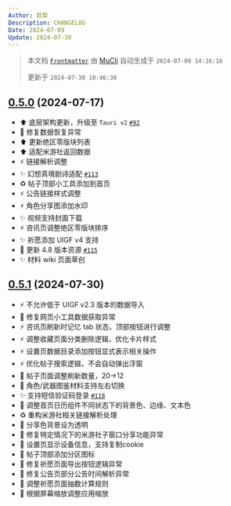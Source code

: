 ```yaml
---
Author: 目棃
Description: CHANGELOG
Date: 2024-07-09
Update: 2024-07-30
---
```


> 本文档 [`Frontmatter`](https://github.com/BTMuli/MuCli#Frontmatter) 由 [MuCli](https://github.com/BTMuli/Mucli) 自动生成于 `2024-07-09 14:16:16`
>
> 更新于 `2024-07-30 10:46:30`

## [0.5.0](https://github.com/BTMuli/TeyvatGuide/releases/v0.5.0) (2024-07-17)

- ⬆️ 底层架构更新，升级至 `Tauri v2` [`#92`](https://github.com/BTMuli/TeyvatGuide/issues/92)
- 🐛 修复数据恢复异常
- ⬆️ 更新绝区零版块列表
- ⬆️ 适配米游社返回数据
- ⚡️ 链接解析调整
- ✨ 幻想真境剧诗适配 [`#113`](https://github.com/BTMuli/TeyvatGuide/issues/113)
- ♻️ 帖子顶部小工具添加到首页
- ⚡️ 公告链接样式调整
- ⚡️ 角色分享图添加水印
- ✨ 视频支持封面下载
- ⚡️ 咨讯页调整绝区零版块排序
- ✨ 祈愿添加 UIGF v4 支持
- 🍱 更新 4.8 版本资源 [`#115`](https://github.com/BTMuli/TeyvatGuide/issues/115)
- ✨ 材料 wiki 页面草创

## [0.5.1](https://github.com/BTMuli/TeyvatGuide/releases/v0.5.1) (2024-07-30)

- ⚡️ 不允许低于 UIGF v2.3 版本的数据导入
- 🐛 修复网页小工具数据获取异常
- ⚡️ 咨讯页刷新时记忆 tab 状态，顶部按钮进行调整
- ⚡️ 调整收藏页面分类删除逻辑，优化卡片样式
- ⚡️ 设置页数据目录添加按钮显式表示相关操作
- ⚡️ 优化帖子搜索逻辑，不会自动弹出浮窗
- 💄 帖子页面调整刷新数量，20→12
- 💄 角色/武器图鉴材料支持左右切换
- ✨ 支持短信验证码登录 [`#118`](https://github.com/BTMuli/TeyvatGuide/issues/118)
- 💄 调整首页日历组件不同状态下的背景色、边缘、文本色
- ♻️ 重构米游社相关链接解析处理
- 💄 分享色背景设为透明
- 🐛 修复特定情况下的米游社子窗口分享功能异常
- 💄 设置页显示设备信息，支持复制cookie
- 💄 帖子顶部添加分区图标
- 🐛 修复祈愿页面导出按钮逻辑异常
- 🐛 修复公告页部分公告时间解析异常
- 🐛 调整祈愿页面抽数计算规则
- 💄 根据屏幕缩放调整应用缩放
